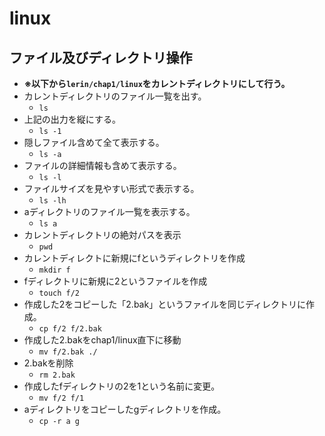 # linux

## ファイル及びディレクトリ操作
- **※以下から`lerin/chap1/linux`をカレントディレクトリにして行う。**
- カレントディレクトリのファイル一覧を出す。
  - `ls`
- 上記の出力を縦にする。
  - `ls -1`
- 隠しファイル含めて全て表示する。
  - `ls -a`
- ファイルの詳細情報も含めて表示する。
  - `ls -l`
- ファイルサイズを見やすい形式で表示する。
  - `ls -lh`
- aディレクトリのファイル一覧を表示する。
  - `ls a`
- カレントディレクトリの絶対パスを表示
  - `pwd`
- カレントディレクトに新規にfというディレクトリを作成
  - `mkdir f`
- fディレクトリに新規に2というファイルを作成
  - `touch f/2`
- 作成した2をコピーした「2.bak」というファイルを同じディレクトリに作成。
  - `cp f/2 f/2.bak`
- 作成した2.bakをchap1/linux直下に移動
  - `mv f/2.bak ./`
- 2.bakを削除
  - `rm 2.bak`
- 作成したfディレクトリの2を1という名前に変更。
  - `mv f/2 f/1`
- aディレクトリをコピーしたgディレクトリを作成。
  - `cp -r a g`
